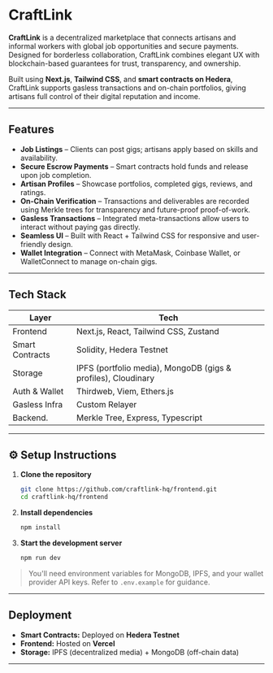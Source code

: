 # CraftLink

**CraftLink** is a decentralized marketplace that connects artisans and informal workers with global job opportunities and secure payments. Designed for borderless collaboration, CraftLink combines elegant UX with blockchain-based guarantees for trust, transparency, and ownership.

Built using **Next.js**, **Tailwind CSS**, and **smart contracts on Hedera**, CraftLink supports gasless transactions and on-chain portfolios, giving artisans full control of their digital reputation and income.

---

## Features

* **Job Listings** – Clients can post gigs; artisans apply based on skills and availability.
* **Secure Escrow Payments** – Smart contracts hold funds and release upon job completion.
* **Artisan Profiles** – Showcase portfolios, completed gigs, reviews, and ratings.
* **On-Chain Verification** – Transactions and deliverables are recorded using Merkle trees for transparency and future-proof proof-of-work.
* **Gasless Transactions** – Integrated meta-transactions allow users to interact without paying gas directly.
* **Seamless UI** – Built with React + Tailwind CSS for responsive and user-friendly design.
* **Wallet Integration** – Connect with MetaMask, Coinbase Wallet, or WalletConnect to manage on-chain gigs.

---

## Tech Stack

| Layer           | Tech                                              |
| --------------- | ------------------------------------------------- |
| Frontend        | Next.js, React, Tailwind CSS, Zustand             |
| Smart Contracts | Solidity, Hedera Testnet                            |
| Storage         | IPFS (portfolio media), MongoDB (gigs & profiles), Cloudinary |
| Auth & Wallet   | Thirdweb, Viem, Ethers.js                      |
| Gasless Infra   | Custom Relayer                                    |
| Backend.        | Merkle Tree,  Express, Typescript                            |

---

## ⚙️ Setup Instructions

1. **Clone the repository**

   ```bash
   git clone https://github.com/craftlink-hq/frontend.git
   cd craftlink-hq/frontend
   ```

2. **Install dependencies**

   ```bash
   npm install
   ```

3. **Start the development server**

   ```bash
   npm run dev
   ```

> You'll need environment variables for MongoDB, IPFS, and your wallet provider API keys. Refer to `.env.example` for guidance.

---

## Deployment

* **Smart Contracts:** Deployed on **Hedera Testnet**
* **Frontend:** Hosted on **Vercel**
* **Storage:** IPFS (decentralized media) + MongoDB (off-chain data)

---
